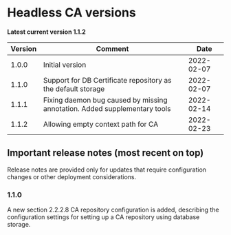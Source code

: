 # Headless CA versions

**Latest current version 1.1.2**

| Version | Comment                                                                   | Date       |
|---------|---------------------------------------------------------------------------|------------|
| 1.0.0   | Initial version                                                           | 2022-02-07 |
| 1.1.0   | Support for DB Certificate repository as the default storage              | 2022-02-07 |
| 1.1.1   | Fixing daemon bug caused by missing annotation. Added supplementary tools | 2022-02-14 |
| 1.1.2   | Allowing empty context path for CA                                        | 2022-02-23 |


## Important release notes (most recent on top)

Release notes are provided only for updates that require configuration changes or other deployment considerations.

### 1.1.0

A new section 2.2.2.8 CA repository configuration is added, describing the configuration settings for setting up
a CA repository using database storage.